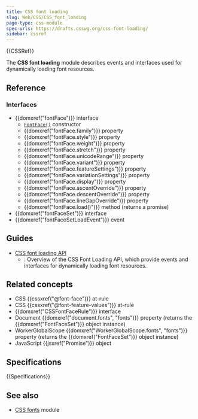 ```yaml
---
title: CSS font loading
slug: Web/CSS/CSS_font_loading
page-type: css-module
spec-urls: https://drafts.csswg.org/css-font-loading/
sidebar: cssref
---
```


{{CSSRef}}

The **CSS font loading** module describes events and interfaces used for dynamically loading font resources.

## Reference

### Interfaces

- {{domxref("fontFace")}} interface
  - [`FontFace()`](/en-US/docs/Web/API/FontFace/FontFace) constructor
  - {{domxref("fontFace.family")}} property
  - {{domxref("fontFace.style")}} property
  - {{domxref("fontFace.weight")}} property
  - {{domxref("fontFace.stretch")}} property
  - {{domxref("fontFace.unicodeRange")}} property
  - {{domxref("fontFace.variant")}} property
  - {{domxref("fontFace.featureSettings")}} property
  - {{domxref("fontFace.variationSettings")}} property
  - {{domxref("fontFace.display")}} property
  - {{domxref("fontFace.ascentOverride")}} property
  - {{domxref("fontFace.descentOverride")}} property
  - {{domxref("fontFace.lineGapOverride")}} property
  - {{domxref("fontFace.load()")}} method (returns a promise)
- {{domxref("fontFaceSet")}} interface
- {{domxref("fontFaceSetLoadEvent")}} event

## Guides

- [CSS font loading API](/en-US/docs/Web/API/CSS_Font_Loading_API)
  - : Overview of the CSS Font Loading API, which provide events and interfaces for dynamically loading font resources.

## Related concepts

- CSS {{cssxref("@font-face")}} at-rule
- CSS {{cssxref("@font-feature-values")}} at-rule
- {{domxref("CSSFontFaceRule")}} interface
- Document {{domxref("document.fonts", "fonts")}} property (returns the {{domxref("FontFaceSet")}} object instance)
- WorkerGlobalScope {{domxref("WorkerGlobalScope.fonts", "fonts")}} property (returns the {{domxref("FontFaceSet")}} object instance)
- JavaScript {{jsxref("Promise")}} object

## Specifications

{{Specifications}}

## See also

- [CSS fonts](/en-US/docs/Web/CSS/CSS_fonts) module
